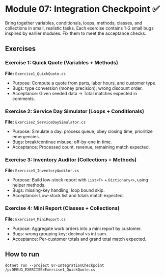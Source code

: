 # Module 07: Integration Checkpoint ✅

Bring together variables, conditionals, loops, methods, classes, and collections in small, realistic tasks.
Each exercise contains 1–2 small bugs inspired by earlier modules. Fix them to meet the acceptance checks.

## Exercises

### Exercise 1: Quick Quote (Variables + Methods)
**File:** `Exercise1_QuickQuote.cs`
- Purpose: Compute a quote from parts, labor hours, and customer type.
- Bugs: type conversion (money precision); wrong discount order.
- Acceptance: Given seeded data → Total matches expected in comments.

### Exercise 2: Service Day Simulator (Loops + Conditionals)
**File:** `Exercise2_ServiceDaySimulator.cs`
- Purpose: Simulate a day: process queue, obey closing time, prioritize emergencies.
- Bugs: break/continue misuse; off-by-one in time.
- Acceptance: Processed count, revenue, remaining match expected.

### Exercise 3: Inventory Auditor (Collections + Methods)
**File:** `Exercise3_InventoryAuditor.cs`
- Purpose: Build low-stock report with `List<T>` + `Dictionary<>`, using helper methods.
- Bugs: missing-key handling; loop bound skip.
- Acceptance: Low-stock list and totals match expected.

### Exercise 4: Mini Report (Classes + Collections)
**File:** `Exercise4_MiniReport.cs`
- Purpose: Aggregate work orders into a mini report by customer.
- Bugs: wrong grouping key; decimal vs int sum.
- Acceptance: Per-customer totals and grand total match expected.

## How to run
```
dotnet run --project 07-IntegrationCheckpoint /p:DEBUG_EXERCISE=Exercise1_QuickQuote.cs
```
